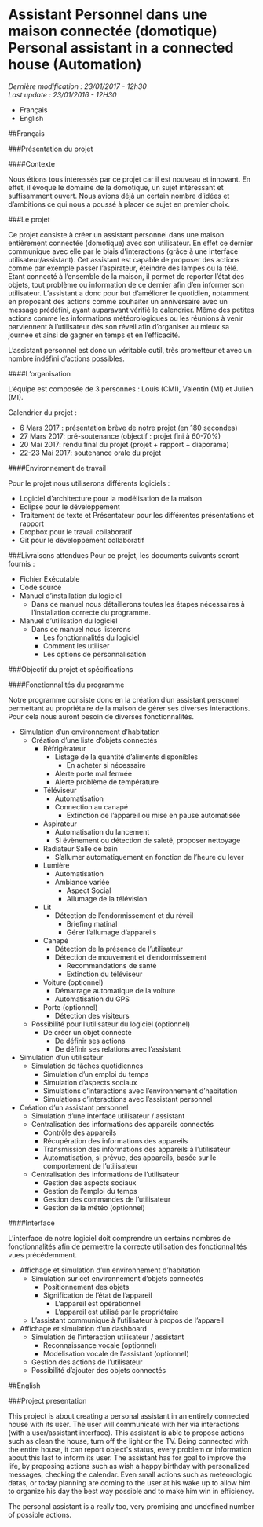 # Assistant Personnel dans une maison connectée (domotique) <br> Personal assistant in a connected house (Automation)
*Dernière modification : 23/01/2017 - 12h30*
<br>
*Last update : 23/01/2016 - 12H30*

- Français
- English

##Français

###Présentation du projet

####Contexte

Nous étions tous intéressés par ce projet car il est nouveau et innovant. En effet, il évoque le domaine de la domotique, un sujet intéressant et suffisamment ouvert. Nous avions déjà un certain nombre d’idées et d’ambitions ce qui nous a poussé à placer ce sujet en premier choix. 

###Le projet

Ce projet consiste à créer un assistant personnel dans une maison entièrement connectée (domotique) avec son utilisateur. En effet ce dernier communique avec elle par le biais d'interactions (grâce à une interface utilisateur/assistant). Cet assistant est capable de proposer des actions comme par exemple passer l’aspirateur, éteindre des lampes ou la télé. Etant connecté à l’ensemble de la maison, il permet de reporter l’état des objets, tout problème ou information de ce dernier afin d’en informer son utilisateur. L’assistant a donc pour but d’améliorer le quotidien, notamment en proposant des actions comme souhaiter un anniversaire avec un message prédéfini, ayant auparavant vérifié le calendrier. Même des petites actions comme les informations météorologiques ou les réunions à venir parviennent à l’utilisateur dès son réveil afin d’organiser au mieux sa journée et ainsi de gagner en temps et en l’efficacité. 

L’assistant personnel est donc un véritable outil, très prometteur et avec un nombre indéfini d’actions possibles.


####L’organisation	

L’équipe est composée de 3 personnes : Louis (CMI), Valentin (MI) et Julien (MI). 

Calendrier du projet :

- 6 Mars 2017 : présentation brève de notre projet (en 180 secondes)
- 27 Mars 2017: pré-soutenance (objectif : projet fini à 60-70%)
- 20 Mai 2017: rendu final du projet (projet + rapport + diaporama)
- 22-23 Mai 2017: soutenance orale du projet 

####Environnement de travail

Pour le projet nous utiliserons différents logiciels :

- Logiciel d’architecture pour la modélisation de la maison
- Eclipse pour le développement
- Traitement de texte et Présentateur pour les différentes présentations et rapport
- Dropbox pour le travail collaboratif
- Git pour le développement collaboratif

###Livraisons attendues
Pour ce projet, les documents suivants seront fournis :

- Fichier Exécutable 
- Code source
- Manuel d’installation du logiciel
	- Dans ce manuel nous détaillerons toutes les étapes nécessaires à l’installation correcte du programme.
- Manuel d’utilisation du logiciel
	- Dans ce manuel nous listerons 
		- Les fonctionnalités du logiciel
		- Comment les utiliser
		- Les options de personnalisation

###Objectif du projet et spécifications

####Fonctionnalités du programme

Notre programme consiste donc en la création d’un assistant personnel permettant au propriétaire de la maison de gérer ses diverses interactions. Pour cela nous auront besoin de diverses fonctionnalités.

- Simulation d’un environnement d’habitation
	- Création d’une liste d’objets connectés
		- Réfrigérateur
			- Listage de la quantité d’aliments disponibles
				- En acheter si nécessaire
			- Alerte porte mal fermée
			- Alerte problème de température 
		- Téléviseur
			- Automatisation
			- Connection au canapé
				- Extinction de l’appareil ou mise en pause automatisée
		- Aspirateur
			- Automatisation du lancement
			- Si évènement ou détection de saleté, proposer nettoyage
		- Radiateur Salle de bain
			- S’allumer automatiquement en fonction de l’heure du lever
		- Lumière
			- Automatisation
			- Ambiance variée
				- Aspect Social
				- Allumage de la télévision
		- Lit
			- Détection de l’endormissement et du réveil
				- Briefing matinal
				- Gérer l’allumage d’appareils
		- Canapé
			- Détection de la présence de l’utilisateur
			- Détection de mouvement et d’endormissement
				- Recommandations de santé
				- Extinction du téléviseur
		- Voiture (optionnel)
			- Démarrage automatique de la voiture
			- Automatisation du GPS
		- Porte (optionnel)
			- Détection des visiteurs
	- Possibilité pour l’utilisateur du logiciel (optionnel)
		- De créer un objet connecté
			- De définir ses actions
			- De définir ses relations avec l’assistant
- Simulation d’un utilisateur
	- Simulation de tâches quotidiennes
		- Simulation d’un emploi du temps
		- Simulation d’aspects sociaux
		- Simulations d’interactions avec l’environnement d’habitation
		- Simulations d’interactions avec l’assistant personnel
- Création d’un assistant personnel
	- Simulation d’une interface utilisateur / assistant
	- Centralisation des informations des appareils connectés
		- Contrôle des appareils
		- Récupération des informations des appareils
		- Transmission des informations des appareils à l’utilisateur
		- Automatisation, si prévue, des appareils, basée sur le comportement de l’utilisateur
	- Centralisation des informations de l’utilisateur
		- Gestion des aspects sociaux
		- Gestion de l’emploi du temps
		- Gestion des commandes de l’utilisateur
		- Gestion de la météo (optionnel)

####Interface

L’interface de notre logiciel doit comprendre un certains nombres de fonctionnalités afin de permettre la correcte utilisation des fonctionnalités vues précédemment.

- Affichage et simulation d’un environnement d’habitation
	- Simulation sur cet environnement d’objets connectés
		- Positionnement des objets
		- Signification de l’état de l’appareil
			- L’appareil est opérationnel
			- L’appareil est utilisé par le propriétaire
	- L’assistant communique à l’utilisateur à propos de l’appareil
- Affichage et simulation d’un dashboard
	- Simulation de l’interaction utilisateur / assistant
		- Reconnaissance vocale (optionnel)
		- Modélisation vocale de l’assistant (optionnel)
	- Gestion des actions de l’utilisateur
	- Possibilité d’ajouter des objets connectés

##English

###Project presentation

This project is about creating a personal assistant in an entirely connected house with its user. The user will communicate with her via interactions (with a user/assistant interface). This assistant is able to propose actions such as clean the house, turn off the light or the TV. Being connected with the entire house, it can report object's status, every problem or information about this last to inform its user. The assistant has for goal to improve the life, by proposing actions such as wish a happy birthday with personalized messages, checking the calendar. Even small actions such as meteorologic datas, or today planning are coming to the user at his wake up to allow him to organize his day the best way possible and to make him win in efficiency.

The personal assistant is a really too, very promising and undefined number of possible actions.